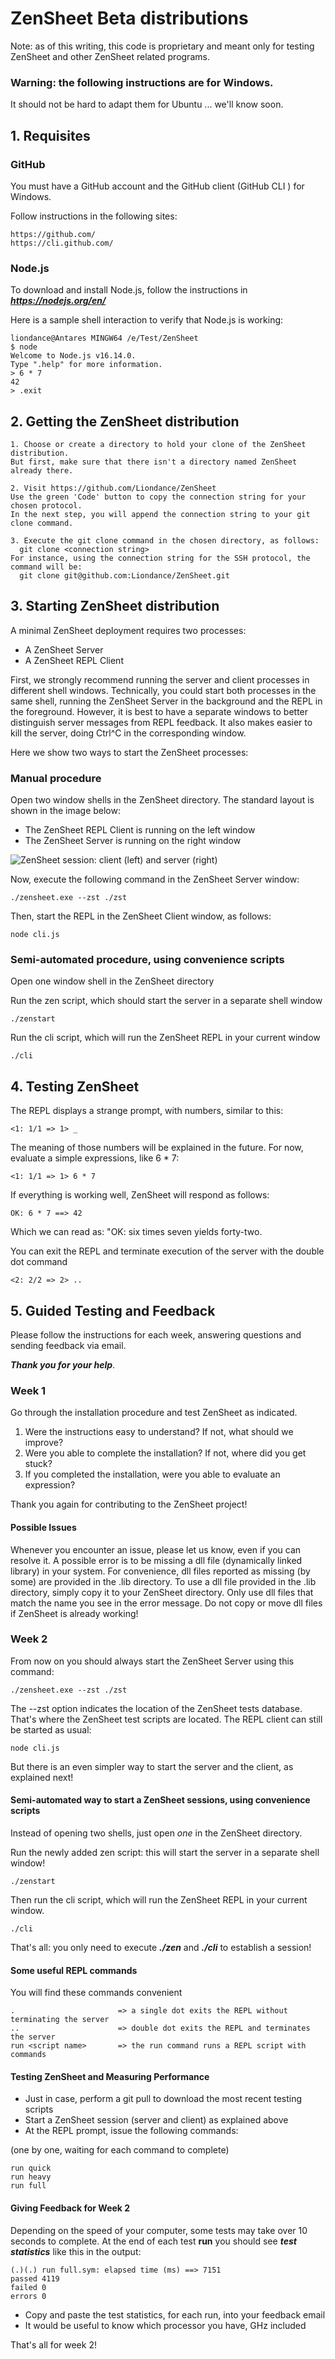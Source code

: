 # ZenSheet Beta distributions

Note: as of this writing, this code is proprietary and meant only for testing ZenSheet and other ZenSheet related programs.

### Warning: the following instructions are for Windows.
It should not be hard to adapt them for Ubuntu ... we'll know soon.

## 1. Requisites

### GitHub

You must have a GitHub account and the GitHub client (GitHub CLI ) for Windows.

Follow instructions in the following sites:

    https://github.com/
    https://cli.github.com/

### Node.js

To download and install Node.js, follow the instructions in ***https://nodejs.org/en/***

Here is a sample shell interaction to verify that Node.js is working:

    liondance@Antares MINGW64 /e/Test/ZenSheet
    $ node
    Welcome to Node.js v16.14.0.
    Type ".help" for more information.
    > 6 * 7
    42
    > .exit

## 2. Getting the ZenSheet distribution

    1. Choose or create a directory to hold your clone of the ZenSheet distribution.
    But first, make sure that there isn't a directory named ZenSheet already there.

    2. Visit https://github.com/Liondance/ZenSheet
    Use the green 'Code' button to copy the connection string for your chosen protocol.
    In the next step, you will append the connection string to your git clone command.

    3. Execute the git clone command in the chosen directory, as follows:
      git clone <connection string>
    For instance, using the connection string for the SSH protocol, the command will be:
      git clone git@github.com:Liondance/ZenSheet.git

## 3. Starting ZenSheet distribution

A minimal ZenSheet deployment requires two processes:

- A ZenSheet Server
- A ZenSheet REPL Client

First, we strongly recommend running the server and client processes in different shell windows. Technically, you could start both processes in the same shell, running the ZenSheet Server in the background and the REPL in the foreground. However, it is best to have a separate windows to better distinguish server messages from REPL feedback. It also makes easier to kill the server, doing Ctrl^C in the corresponding window.
  
Here we show two ways to start the ZenSheet processes:

### Manual procedure

Open two window shells in the ZenSheet directory. The standard layout is shown in the image below:  

- The ZenSheet REPL Client is running on the left window
- The ZenSheet Server is running on the right window

![ZenSheet session: client (left) and server (right)](session.png)

Now, execute the following command in the ZenSheet Server window:

	./zensheet.exe --zst ./zst

Then, start the REPL in the ZenSheet Client window, as follows:

	node cli.js

### Semi-automated procedure, using convenience scripts

Open one window shell in the ZenSheet directory

Run the zen script, which should start the server in a separate shell window

	./zenstart

Run the cli script, which will run the ZenSheet REPL in your current window

	./cli

## 4. Testing ZenSheet

The REPL displays a strange prompt, with numbers, similar to this:

	<1: 1/1 => 1> _

The meaning of those numbers will be explained in the future.
For now, evaluate a simple expressions, like 6 * 7:

	<1: 1/1 => 1> 6 * 7

If everything is working well, ZenSheet will respond as follows:

	OK: 6 * 7 ==> 42

Which we can read as: "OK: six times seven yields forty-two.

You can exit the REPL and terminate execution of the server with the double dot command

	<2: 2/2 => 2> ..

## 5. Guided Testing and Feedback

Please follow the instructions for each week, answering questions and sending feedback via email.

***Thank you for your help***.

### Week 1

Go through the installation procedure and test ZenSheet as indicated.

1. Were the instructions easy to understand? If not, what should we improve?
2. Were you able to complete the installation? If not, where did you get stuck?
3. If you completed the installation, were you able to evaluate an expression?

Thank you again for contributing to the ZenSheet project!

#### Possible Issues

Whenever you encounter an issue, please let us know, even if you can resolve it.
A possible error is to be missing a dll file (dynamically linked library) in your system.
For convenience, dll files reported as missing (by some) are provided in the .lib directory.
To use a dll file provided in the .lib directory, simply copy it to your ZenSheet directory.
Only use dll files that match the name you see in the error message.
Do not copy or move dll files if ZenSheet is already working!

### Week 2

From now on you should always start the ZenSheet Server using this command: 

	./zensheet.exe --zst ./zst

The --zst option indicates the location of the ZenSheet tests database.
That's where the ZenSheet test scripts are located.
The REPL client can still be started as usual:

	node cli.js

But there is an even simpler way to start the server and the client, as explained next!

#### Semi-automated way to start a ZenSheet sessions, using convenience scripts

Instead of opening two shells, just open *one* in the ZenSheet directory.

Run the newly added zen script: this will start the server in a separate shell window!

	./zenstart

Then run the cli script, which will run the ZenSheet REPL in your current window.

	./cli

That's all: you only need to execute ***./zen*** and ***./cli*** to establish a session! 

#### Some useful REPL commands

You will find these commands convenient

	.                       => a single dot exits the REPL without terminating the server
	..                      => double dot exits the REPL and terminates the server
	run <script name>       => the run command runs a REPL script with commands

#### Testing ZenSheet and Measuring Performance

- Just in case, perform a git pull to download the most recent testing scripts
- Start a ZenSheet session (server and client) as explained above
- At the REPL prompt, issue the following commands:

(one by one, waiting for each command to complete)

	run quick
	run heavy
	run full

#### Giving Feedback for Week 2

Depending on the speed of your computer, some tests may take over 10 seconds to complete.
At the end of each test **run** you should see ***test statistics*** like this in the output:

	(.)(.) run full.sym: elapsed time (ms) ==> 7151
	passed 4119
	failed 0
	errors 0


- Copy and paste the test statistics, for each run, into your feedback email
- It would be useful to know which processor you have, GHz included

That's all for week 2!
